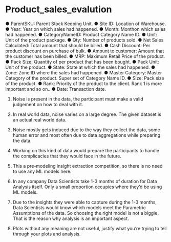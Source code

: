 # Product_sales_evalution
●	ParentSKU: Parent Stock Keeping Unit.
●	Site ID: Location of Warehouse.
●	Year: Year on which sales had happened.
●	Month: Monthon which sales had happened.
●	CategoryNameID: Product Category Name ID.
●	Unit: Unit of the product package.
●	Qty: Number of products sold.
●	Net Sales Calculated: Total amount that should be billed.
●	Cash Discount: Per product discount on purchase of bulk.
●	Amount to customer: Amount that the customer has been billed.
●	MRP: Maximum Retail Price of the product.
●	Pack Size: Quantity of per product that has been bought.
●	Pack Unit: Unit of the product.
●	State: State at which the sales had happened.
●	Zone: Zone ID where the sales had happened.
●	Master Category: Master Category of the product. Super set of Category Name ID.
●	Size: Pack size of the product.
●	Rank: Priority of the product to the client. Rank 1 is more important and so on..
●	Date: Transaction date.

1.	Noise is present in the data, the participant must make a valid judgement on how to deal with it.
2.	In real world data, noise varies on a large degree. The given dataset is an actual real world data.
3.	Noise mostly gets induced due to the way they collect the data, some human error and most often due to data aggregations while preparing the data.
4.	Working on this kind of data would prepare the participants to handle the complicacies that they would face in the future.
 
5.	This a pre-modeling insight extraction competition, so there is no need to use any ML models here.
6.	In any company Data Scientists take 1-3 months of duration for Data Analysis itself. Only a small proportion occupies where they’d be using ML models.
7.	Due to the insights they were able to capture during the 1-3 months, Data Scientists would know which models meet the Parametric Assumptions of the data. So choosing the right model is not a biggie. That is the reason why analysis is an important aspect.
8.	Plots without any meaning are not useful, justify what you’re trying to tell through your plots and analysis.

